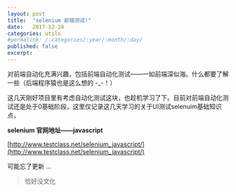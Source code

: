 ```yaml
---
layout: post
title:  "selenium 前端测试!"
date:   2017-12-28
categories: utils
#permalink: /:categories/:year/:month/:day/
published: false
excerpt: 
---
```


对前端自动化充满兴趣，包括前端自动化测试——一如前端深似海。什么都要了解一些（后端程序猿也是这么想的 -_-！）


这几天刚好项目里有考虑自动化测试这块，也趁机学习了下。目前对前端自动化测试还是处于0基础阶段，这里仅记录这几天学习的关于UI测试selenuim基础知识点，


**selenium 官网地址——javascript**

[http://www.testclass.net/selenium_javascript/](http://www.testclass.net/selenium_javascript/)




可能忘了更新 ... 
> 恰好没文化



